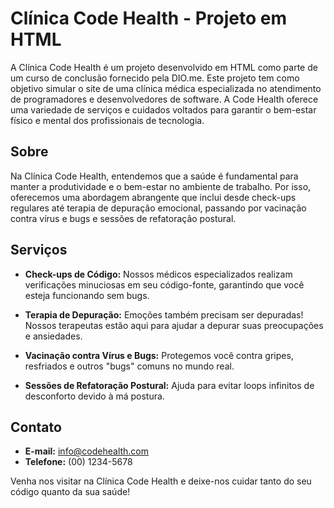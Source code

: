 # Clínica Code Health - Projeto em HTML

A Clínica Code Health é um projeto desenvolvido em HTML como parte de um curso de conclusão fornecido pela DIO.me. Este projeto tem como objetivo simular o site de uma clínica médica especializada no atendimento de programadores e desenvolvedores de software. A Code Health oferece uma variedade de serviços e cuidados voltados para garantir o bem-estar físico e mental dos profissionais de tecnologia.

## Sobre

Na Clínica Code Health, entendemos que a saúde é fundamental para manter a produtividade e o bem-estar no ambiente de trabalho. Por isso, oferecemos uma abordagem abrangente que inclui desde check-ups regulares até terapia de depuração emocional, passando por vacinação contra vírus e bugs e sessões de refatoração postural.

## Serviços

- **Check-ups de Código:** Nossos médicos especializados realizam verificações minuciosas em seu código-fonte, garantindo que você esteja funcionando sem bugs.
  
- **Terapia de Depuração:** Emoções também precisam ser depuradas! Nossos terapeutas estão aqui para ajudar a depurar suas preocupações e ansiedades.
  
- **Vacinação contra Vírus e Bugs:** Protegemos você contra gripes, resfriados e outros "bugs" comuns no mundo real.
  
- **Sessões de Refatoração Postural:** Ajuda para evitar loops infinitos de desconforto devido à má postura.

## Contato

- **E-mail:** info@codehealth.com
- **Telefone:** (00) 1234-5678

Venha nos visitar na Clínica Code Health e deixe-nos cuidar tanto do seu código quanto da sua saúde!
